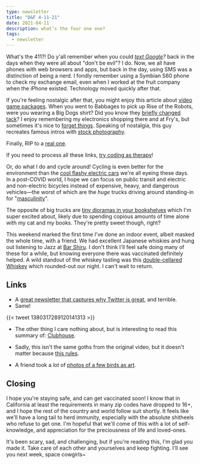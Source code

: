 ```yaml
---
type: newsletter
title: "D&F 4-11-21"
date: 2021-04-11
description: what’s the four one one?
tags:
  - newsletter
---
```


What's the 411?! Do y'all remember when you could _[text Google](http://sms411.net/2006/07/google-via-sms.html)?_ back in the days when they were all about "don't be evil"? I do. Now, we all have phones with web browsers and apps, but back in the day, using SMS was a distinction of being a nerd. I fondly remember using a Symbian S60 phone to check my exchange email, even when I worked at the fruit company when the iPhone existed. Technology moved quickly after that.

If you're feeling nostalgic after that, you might enjoy this article about [video game packages](https://obscuritory.com/essay/incredible-boxes-of-hock-wah-yeo/). When you went to Babbages to pick up Rise of the Robots, were you wearing a Big Dogs shirt? Did you know they [briefly changed tack](https://www.gq.com/story/big-dogs-rebrand-efforts)? I enjoy remembering my electronics shopping there and at Fry's, but sometimes it's nice to [forget things](https://www.wired.com/story/weddings-social-media-apps-photos-memories-miscarriage-problem/). Speaking of nostalgia, this guy recreates famous intros with [stock photography](https://twitter.com/MattHighton/status/1356991693552316423?s=20).

Finally, RIP to a [real one](https://www.vice.com/en/article/dy8aea/rip-spacejamcom-1996-2021). 

If you need to process all these links, [try coding as therapy](https://www.wired.com/story/healing-power-javascript-code-programming/)! 

Or, do what I do and cycle around! Cycling is even better for the environment than the [cool flashy electric cars](https://theconversation.com/cycling-is-ten-times-more-important-than-electric-cars-for-reaching-net-zero-cities-157163) we're all eyeing these days. In a post-COVID world, I hope we can focus on public transit and electric and non-electric bicycles instead of expensive, heavy, and dangerous vehicles—the worst of which are the _huge_ trucks driving around standing-in for "[masculinity](https://www.bloomberg.com/news/articles/2021-03-11/the-dangerous-rise-of-the-supersized-pickup-truck)".

The opposite of big trucks are [tiny dioramas in your bookshelves](http://toolsandtoys.net/minialley-bookshelf-insert-dioramas/) which I'm super excited about, likely due to spending copious amounts of time alone with my cat and my books. They're pretty sweet though, right?

This weekend marked the first time I've done an indoor event, albeit masked the whole time, with a friend. We had excellent Japanese whiskies and hung out listening to Jazz at [Bar Shiru](https://www.barshiru.com). I don't think I'll feel safe doing many of these for a while, but knowing everyone there was vaccinated definitely helped. A wild standout of the whiskey tasting was this [double-cellared Whiskey](https://www.kabukiwhisky.com/domestic-distillery/other-distillery/mars/k3-koma-dc2019/) which rounded-out our night. I can't wait to return.

## Links

- A [great newsletter that captures why Twitter is great](https://www.garbageday.email/p/the-carnal-pleasure-of-eating-a-shower), and terrible.
- Same!

{{< tweet 1380317289120141313 >}}

- The other thing I care nothing about, but is interesting to read this summary of: [Clubhouse](https://www.newyorker.com/news/letter-from-silicon-valley/in-the-clubhouse).

- Sadly, this isn't the same goths from the original video, but it doesn't matter because [this rules](https://twitter.com/dox_gay/status/1379631748238168066?s=20). 
- A friend took a _lot_ of [photos of a few birds as art](https://openspace.sfmoma.org/2021/03/franks-corpus/#easy-footnote-bottom-1-82854).

## Closing

I hope you're staying safe, and can get vaccinated soon! I know that in California at least the requirements in many zip codes have dropped to 16+, and I hope the rest of the country and world follow suit shortly. It feels like we'll have a long tail to herd immunity, especially with the absolute shitheels who refuse to get one. I'm hopeful that we'll come of this with a lot of self-knowledge, and appreciation for the preciousness of life and loved-ones. 

It's been scary, sad, and challenging, but if you're reading this, I'm glad you made it. Take care of each other and yourselves and keep fighting. I'll see you next week, space cowgirls~